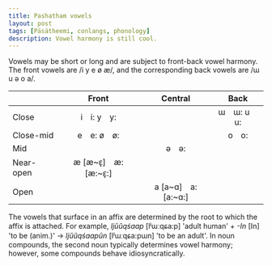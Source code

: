 ```yaml
---
title: Pashatham vowels
layout: post
tags: [Päsätheemi, conlangs, phonology]
description: Vowel harmony is still cool.
---
```


Vowels may be short or long and are subject to front-back vowel harmony. The front vowels are /i y e ø æ/, and the corresponding back vowels are /ɯ u ə o a/.

|           | Front              | Central            | Back      |
|:----------|:------------------:|:------------------:|:---------:|
| Close     |	i i: y y:          |                    | ɯ ɯ: u u: |
| Close-mid |	e e: ø ø:          |                    | o o:      |
| Mid       |                    | ə ə:               | 		      |
| Near-open | æ [æ~ɛ̞] æ: [æ:~ɛ̞:] | 		                |           |
| Open      |                    | a [a~ɑ] a: [a:~ɑ:] |           |

The vowels that surface in an affix are determined by the root to which the affix is attached. For example, *ljŭŭqśaap* [lʲɯːqɕa:p] 'adult human' + *-In* [In] 'to be (anim.)' → *ljŭŭqśaapŭn* [lʲɯːqɕa:pɯn] 'to be an adult'. In noun compounds, the second noun typically determines vowel harmony; however, some compounds behave idiosyncratically.
